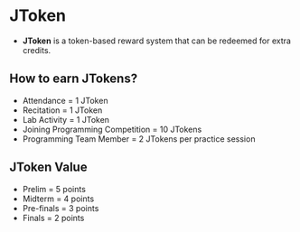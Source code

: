 # JToken
- **JToken** is a token-based reward system that can be redeemed for extra credits.

## How to earn JTokens?
- Attendance = 1 JToken
- Recitation = 1 JToken
- Lab Activity = 1 JToken
- Joining Programming Competition = 10 JTokens
- Programming Team Member = 2 JTokens per practice session
  
## JToken Value
- Prelim = 5 points
- Midterm = 4 points
- Pre-finals = 3 points
- Finals = 2 points
